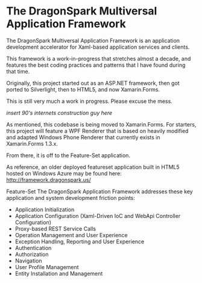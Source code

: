 The DragonSpark Multiversal Application Framework
=================================================

The DragonSpark Multiversal Application Framework is an application development accelerator for Xaml-based application services and clients.

This framework is a work-in-progress that stretches almost a decade, and features the best coding practices and patterns that I have found during that time.

Originally, this project started out as an ASP.NET framework, then got ported to Silverlight, then to HTML5, and now Xamarin.Forms.

This is still very much a work in progress.  Please excuse the mess. 

*insert 90's internets construction guy here*

As mentioned, this codebase is being moved to Xamarin.Forms.  For starters, this project will feature a WPF Renderer that is based on heavily modified and adapted Windows Phone Renderer that currently exists in Xamarin.Forms 1.3.x.

From there, it is off to the Feature-Set application.

As reference, an older deployed featureset application built in HTML5 hosted on Windows Azure may be found here:
http://framework.dragonspark.us/

Feature-Set
The DragonSpark Application Framework addresses these key application and system development friction points:
- Application Initialization
- Application Configuration (Xaml-Driven IoC and WebApi Controller Configuration)
- Proxy-based REST Service Calls
- Operation Management and User Experience
- Exception Handling, Reporting and User Experience
- Authentication
- Authorization
- Navigation
- User Profile Management
- Entity Installation and Management